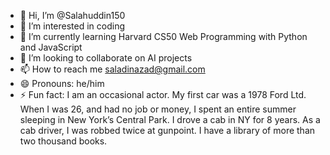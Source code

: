 - 👋 Hi, I’m @Salahuddin150
- 👀 I’m interested in coding
- 🌱 I’m currently learning Harvard CS50 Web Programming with Python and JavaScript
- 💞️ I’m looking to collaborate on AI projects
- 📫 How to reach me saladinazad@gmail.com
- 😄 Pronouns: he/him
- ⚡ Fun fact: I am an occasional actor.
My first car was a 1978 Ford Ltd.
When I was 26, and had no job or money, I spent an entire summer sleeping in New York’s Central Park.
I drove a cab in NY for 8 years. As a cab driver, I was robbed twice at gunpoint. 
I have a library of more than two thousand books. 


<!---
Salahuddin150/Salahuddin150 is a ✨ special ✨ repository because its `README.md` (this file) appears on your GitHub profile.
You can click the Preview link to take a look at your changes.
--->
